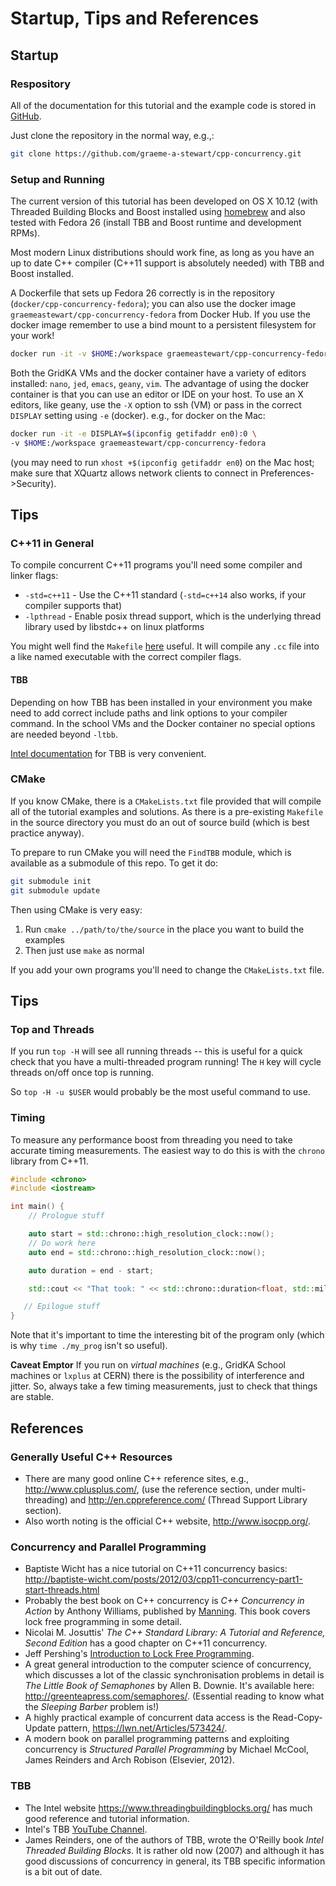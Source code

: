 # Startup, Tips and References

## Startup

### Respository

All of the documentation for this tutorial and the example
code is stored in 
[GitHub](https://github.com/graeme-a-stewart/cpp-concurrency).

Just clone the repository in the normal way, e.g.,:

```sh
git clone https://github.com/graeme-a-stewart/cpp-concurrency.git
```

### Setup and Running

The current version of this tutorial has been developed on 
OS X 10.12 (with Threaded Building Blocks and Boost installed
using [homebrew](https://brew.sh/) and also tested with Fedora 26
(install TBB and Boost runtime and development RPMs).

Most modern Linux distributions should work fine, as long as you
have an up to date C++ compiler (C++11 support is absolutely
needed) with TBB and Boost installed.

A Dockerfile that sets up Fedora 26 correctly is in the repository
(`docker/cpp-concurrency-fedora`); you can also use the docker image
`graemeastewart/cpp-concurrency-fedora` from Docker Hub. If you use the
docker image remember to use a bind mount to a persistent
filesystem for your work!

```sh
docker run -it -v $HOME:/workspace graemeastewart/cpp-concurrency-fedora
```

Both the GridKA VMs and the docker container have a variety of 
editors installed: `nano`, `jed`, `emacs`, `geany`, `vim`.
The advantage of using the docker container is that you can use
an editor or IDE on your host. To use
an X editors, like geany, use the `-X` option to ssh (VM) or pass in the correct
`DISPLAY` setting using `-e` (docker). e.g., for docker
on the Mac:

```sh
docker run -it -e DISPLAY=$(ipconfig getifaddr en0):0 \
-v $HOME:/workspace graemeastewart/cpp-concurrency-fedora
```

(you may need to run `xhost +$(ipconfig getifaddr en0`) on the Mac host;
make sure that XQuartz allows network clients to connect in
Preferences->Security).

## Tips

### C++11 in General

To compile concurrent C++11 programs you'll need some compiler and linker flags:

* `-std=c++11` - Use the C++11 standard (`-std=c++14`
  also works, if your compiler supports that)
* `-lpthread` - Enable posix thread support, which is the underlying thread library used by libstdc++ on linux platforms

You might well find the `Makefile` [here](https://github.com/graeme-a-stewart/cpp-concurrency/blob/master/src/cpp11/Makefile)
useful. It will compile any `.cc` file into a like named executable with the correct compiler flags.

#### TBB

Depending on how TBB has been installed in your environment you make need to add
correct include paths and link options to your compiler command. In the school
VMs and the Docker container no special options are needed beyond `-ltbb`.

[Intel documentation](https://www.threadingbuildingblocks.org/) for TBB is
very convenient.

### CMake

If you know CMake, there is a `CMakeLists.txt` file provided that will
compile all of the tutorial examples and solutions. As there is a pre-existing `Makefile` 
in the source directory you must do an out of source build (which is best practice anyway).

To prepare to run CMake you will need the `FindTBB` module, which is
available as a submodule of this repo. To get it do:

```sh
git submodule init
git submodule update
```

Then using CMake is very easy:

1. Run `cmake ../path/to/the/source` in the place you want to build the examples
2. Then just use `make` as normal
 
If you add your own programs you'll need to change the `CMakeLists.txt` file.

## Tips

### Top and Threads

If you run `top -H` will see all running threads -- this is useful for a quick check that you have a multi-threaded program running! The `H` key will cycle threads on/off once top is running.

So `top -H -u $USER` would probably be the most useful command to use.

### Timing

To measure any performance boost from threading you need to take accurate timing measurements.
The easiest way to do this is with the `chrono` library from C++11.

```cpp
#include <chrono>
#include <iostream>

int main() {
    // Prologue stuff

    auto start = std::chrono::high_resolution_clock::now();
    // Do work here
    auto end = std::chrono::high_resolution_clock::now();

    auto duration = end - start;

    std::cout << "That took: " << std::chrono::duration<float, std::milli> (duration).count() << " ms" << endl;

   // Epilogue stuff
}
```

Note that it's important to time the interesting bit of the program only (which is why `time ./my_prog` isn't so useful).

**Caveat Emptor** If you run on *virtual machines* (e.g., GridKA School machines or `lxplus` at CERN) 
there is the possibility of interference and jitter. So, always take a few timing measurements, 
just to check that things are stable.

## References

### Generally Useful C++ Resources

* There are many good online C++ reference sites, e.g., http://www.cplusplus.com/, (use the reference section, under
  multi-threading) and http://en.cppreference.com/ (Thread Support Library section).
* Also worth noting is the official C++ website, http://www.isocpp.org/.

### Concurrency and Parallel Programming

* Baptiste Wicht has a nice tutorial on C++11 concurrency basics: http://baptiste-wicht.com/posts/2012/03/cpp11-concurrency-part1-start-threads.html
* Probably the best book on C++ concurrency is *C++ Concurrency in
  Action* by Anthony Williams, published by
  [Manning](http://www.manning.com/williams/). This book covers lock
  free programming in some detail.
* Nicolai M. Josuttis' *The C++ Standard Library: A Tutorial and Reference, Second Edition*
  has a good chapter on C++11 concurrency. 
* Jeff Pershing's [Introduction to Lock Free Programming](http://preshing.com/20120612/an-introduction-to-lock-free-programming/).
* A great general introduction to the computer science of concurrency,
  which discusses a lot of the classic synchronisation problems in
  detail is *The Little Book of Semaphones* by Allen B. Downie. It's
  available here: http://greenteapress.com/semaphores/. (Essential
  reading to know what the *Sleeping Barber* problem is!)
* A highly practical example of concurrent data access is the
  Read-Copy-Update pattern, https://lwn.net/Articles/573424/.
* A modern book on parallel programming patterns and exploiting
  concurrency is *Structured Parallel Programming* by Michael McCool,
  James Reinders and Arch Robison (Elsevier, 2012).

### TBB

* The Intel website https://www.threadingbuildingblocks.org/ has much
  good reference and tutorial information.
* Intel's TBB [YouTube Channel](https://www.youtube.com/playlist?list=PLzwFYM4Q6gANxJmQDYXtyh6uRHO8JSY15).
* James Reinders, one of the authors of TBB, wrote the O'Reilly book
  *Intel Threaded Building Blocks*. It is rather old now (2007) and
  although it has good discussions of concurrency in general, its TBB
  specific information is a bit out of date.
